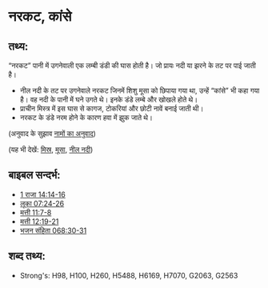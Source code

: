 # नरकट, कांसे #

## तथ्य: ##

“नरकट” पानी में उगनेवाली एक लम्बी डंडी की घास होती है। जो प्रायः नदी या झरने के तट पर पाई जाती है।

* नील नदी के तट पर उगनेवाले नरकट जिनमें शिशु मूसा को छिपाया गया था, उन्हें “कांसे” भी कहा गया है। वह नदी के पानी में घने उगते थे। इनके डंडे लम्बे और खोखले होते थे।
* प्राचीन मिस्त्र में इस घास से कागज, टोकरियां और छोटी नावें बनाई जाती थी।
* नरकट के डंडे नरम होने के कारण हवा में झुक जाते थे।

(अनुवाद के सुझाव [नामों का अनुवाद](rc://hi/ta/man/translate/translate-names))

(यह भी देखें: [मिस्र](../names/egypt.md), [मूसा](../names/moses.md), [नील नदी](../names/nileriver.md))

## बाइबल सन्दर्भ: ##

* [1 राजा 14:14-16](rc://hi/tn/help/1ki/14/14)
* [लूका 07:24-26](rc://hi/tn/help/luk/07/24)
* [मत्ती 11:7-8](rc://hi/tn/help/mat/11/07)
* [मत्ती 12:19-21](rc://hi/tn/help/mat/12/19)
* [भजन संहिता 068:30-31](rc://hi/tn/help/psa/068/030)

## शब्द तथ्य: ##

* Strong's: H98, H100, H260, H5488, H6169, H7070, G2063, G2563

